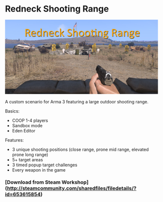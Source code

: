 # Redneck Shooting Range

![Redneck Shooting Range preview image](https://raw.githubusercontent.com/smillwith/RedneckRange.Altis/master/rangeOverviewPic098098.jpg "Redneck Shooting Range")

A custom scenario for Arma 3 featuring a large outdoor shooting range.

Basics:
* COOP 1-4 players
* Sandbox mode
* Eden Editor

Features:
* 3 unique shooting positions (close range, prone mid range, elevated prone long range)
* 5+ target areas
* 3 timed popup target challenges
* Every weapon in the game

### [Download from Steam Workshop] (http://steamcommunity.com/sharedfiles/filedetails/?id=653615854)

